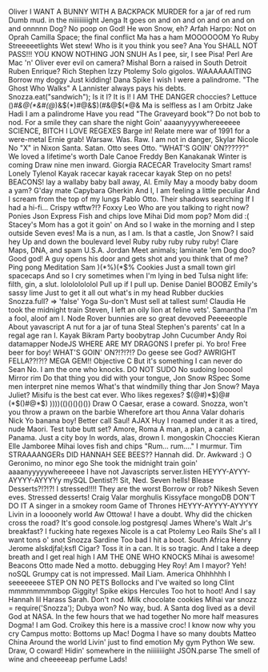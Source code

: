 Oliver
I WANT A BUNNY WITH A BACKPACK
MURDER for a jar of red rum
Dumb mud.
in the niiiiiiiiight
Jenga
It goes on and on and on and on and on and onnnnn
Dog? No poop on God!
He won Snow, eh?
Arfah
Harpo: Not on Oprah
Camilla
Space; the final conflict
Ma has a ham
MOOOOOOM
Yo
Ruby
Streeeeetlights
Wet stew!
Who is it you think you see?
Ana
You SHALL NOT PASS!!!
YOU KNOW NOTHING JON SNUH
As I pee, sir, I see Pisa!
Perl
Are Mac 'n' Oliver ever evil on camera?
Mishal
Born a raised in South Detroit
Ruben
Enrique?
Rich
Stephen
Izzy
Ptolemy
Solo gigolos.
WAAAAAAITING
Borrow my doggy
Just kidding!
Dana
Spike
I wish I were a palindrome.
"The Ghost Who Walks"
A Lannister always pays his debts.
Snozza.eat("sandwich");
Is it I? It is I!
I AM THE DANGER
choccies?
Lettuce
()*#&$@(*$&#(@*)&$(*)#@&$)(#&@$(*@&
Ma is selfless as I am
Orbitz
Jake
Hadi
I am a palindrome
Have you read "The Graveyard book"?
Do not bob to nod.
For a smile they can share the night
Goin' aaaanyyyywhereeeeee
SCIENCE, BITCH
I LOVE REGEXES
Barge in! Relate mere war of 1991 for a were-metal Ernie grab!
Warsaw. Was. Raw.
I am not in danger, Skylar
Nicole
No "X" in Nixon
Santa. Satan.
Otto sees Otto.
"WHAT'S GOIN' ON??????"
We loved a lifetime's worth
Dale
Canoe
Freddy
Ben
Kanakanak
Winter is coming
Draw nine men inward.
Giorgia
RACECAR
Travelocity
Smart rams!
Lonely Tylenol
Kayak racecar kayak racecar kayak
Step on no pets!
BEACONS!
lay a wallaby baby ball away, Al.
Emily
May a moody baby doom a yam?
G'day mate
Capybara
Gherkin
And I, I am feeling a little peculiar
And I scream from the top of my lungs
Pablo
Otto.
Their shadows searching
If I had a hi-fi...
Crispy
wtftw?!?
Foxxy Leo
Who are you talking to right now?
Ponies
Json
Express
Fish and chips love Mihai
Did mom pop? Mom did :(
Stacey's Mom has a got it goin' on
And so I wake in the morning and I step outside
Seven eves!
Ma is a nun, as I am.
Is that a castle, Jon Snow?
I said hey
Up and down the boulevard
level
Ruby ruby ruby ruby ruby!
Clare
Maps, DNA, and spam
U.S.A.
Jordan
Meet animals; laminate 'em
Dog doo? Good god!
A guy opens his door and gets shot and you think that of me?
Ping pong
Meditation
Sam
)(*%)(*$%
Cookies
Just a small town girl
spacecaps
And so I cry sometimes when I'm lying in bed
Tulsa night life: filth, gin, a slut.
lolololololol
Pull up if I pull up.
Denise
Daniel
BOOBZ
Emily's sassy lime
Just to get it all out what's in my head
Rubber duckies
Snozza.full? => 'false'
Yoga
Su-don't
Must sell at tallest sum!
Claudia
He took the midnight train
Steven, I left an oily lion at feline vets'.
Samantha
I'm a fool, aloof am I.
Node Rover
bunnies are so great
devoved
Peeeeeople
About yavascript
A nut for a jar of tuna
Steal Stephen's parents' cat
In a regal age ran I.
Kayak
Bikram
Party boobytrap
John
Cucumber
Andy
Roi
datamapper
NodeJS
WHERE ARE MY DRAGONS
I prefer pi.
Yo bro! Free beer for boy!
WHAT'S GOIN' ON?!?!?!?
Do geese see God?
AWRIGHT FELLA??!?!?
MEGA GEM!!
Objective C
But it's something I can never do
Sean
No. I am the one who knocks.
DO NOT SUDO
No sudoing
loooool
Mirror rim
Do that thing you did with your tongue, Jon Snow
RSpec
Some men interpret nine memos
What's that windmilly thing thar Jon Snow?
Maya
Juliet?
Misifu is the best cat ever.
Who likes regexes?
$(@#)*$)@#(*$()#@*$)
))))(()()()()())
Draw O Caesar, erase a coward.
Snozza, won't you throw a prawn on the barbie
Wherefore art thou
Anna
Valar doharis
Nick
Yo banana boy!
Better call Saul!
AJAX
Huy
I roamed under it as a tired, nude Maori.
Test tube butt set?
Amore, Roma
A man, a plan, a canal: Panama.
Just a city boy
In words, alas, drown I.
mongoskin
Choccies
Kieran
Elle
Jamboree
Mihai loves fish and chips
"Rum... rum...." I murmur.
Tim
STRAAAANGERs
DID HANNAH SEE BEES?? Hannah did.
Dr. Awkward :)
O Geronimo, no minor ego
She took the midnight train goin' aaaanyyyyywhereeeee
I have not
Javascripts
server.listen
HEYYY-AYYY-AYYYY-AYYYYy
mySQL
Dentist?! Sit, Ned.
Seven hells!
Blease
Desserts?!?!?! I stressed!!!!
They are the worst
Borrow or rob?
Nikesh
Seven eves.
Stressed desserts!
Craig
Valar morghulis
Kissyface
mongoDB
DON'T DO IT
A singer in a smokey room
Game of Thrones
HEYYY-AYYYY-AYYYYY
Livin in a loooonely world
Aw Ottowa!
I have a doubt.
Why did the chicken cross the road?
It's good
console.log
postgresql
James
Where's Walt Jr's breakfast?
I fucking hate regexes
Nicole is a cat
Ptolemy
Leo
Rails
She's all I want
tons o' snot
Snozza
Sardine
Too bad I hit a boot.
South Africa
Henry
Jerome
alskdjfal;ksfl
Cigar? Toss it in a can. It is so tragic.
And I take a deep breath and I get real high
I AM THE ONE WHO KNOCKS
Mihai is awesome!
Beacons
Otto made Ned a motto.
debugging
Hey Roy! Am I mayor? Yeh!
noSQL
Grumpy cat is not impressed.
Mail Liam.
America
Ohhhhhh I seeeeeeee
STEP ON NO PETS
Bollocks
and I've waited so long
Clint
mmmmmmmmbop
Giggity!
Spike ekips
Hercules
Too hot to hoot!
And I say
Hannah
lil
Harass Sarah.
Don't nod.
Milk chocolate cookies
Mihai
var snozz = require('Snozza');
Dubya won? No way, bud.
A Santa dog lived as a devil God at NASA.
In the few hours that we had together
No more half measures
Dogma! I am God.
Croikey this here is a massive croc!
I know now why you cry
Campus motto: Bottoms up Mac!
Dogma
I have so many doubts
Matteo
China
Around the world
Livin' just to find emotion
My gym
Python
We sew.
Draw, O coward!
Hidin' somewhere in the niiiiiiiight
JSON.parse
The smell of wine and cheeeeeap perfume
Lads!